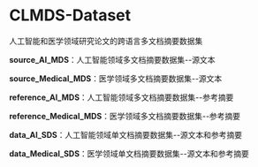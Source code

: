 # CLMDS-Dataset
人工智能和医学领域研究论文的跨语言多文档摘要数据集

**source_AI_MDS**：人工智能领域多文档摘要数据集--源文本

**source_Medical_MDS**：医学领域多文档摘要数据集--源文本

**reference_AI_MDS**：人工智能领域多文档摘要数据集--参考摘要

**reference_Medical_MDS**：医学领域多文档摘要数据集--参考摘要 

**data_AI_SDS**：人工智能领域单文档摘要数据集--源文本和参考摘要

**data_Medical_SDS**：医学领域单文档摘要数据集--源文本和参考摘要
